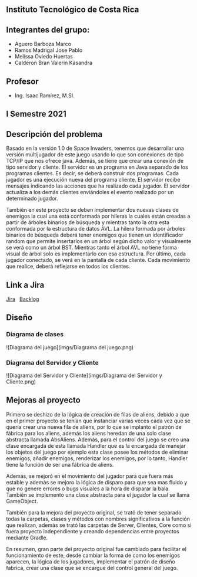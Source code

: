 ## Instituto Tecnológico de Costa Rica

## Integrantes del grupo:
* Aguero Barboza Marco
* Ramos Madrigal Jose Pablo
* Melissa Oviedo Huertas 
* Calderon Bran Valerin Kasandra

## Profesor
* Ing. Isaac Ramírez, M.SI.

## I Semestre 2021

## Descripción del problema
Basado en la versión 1.0 de Space Invaders, tenemos que desarrollar una versión multijugador de este juego usando lo que son conexiones de tipo TCP/IP que nos ofrece java.
Además, se tiene que crear una conexión de tipo servidor y cliente.
El servidor es un programa en Java separado de los programas clientes. Es decir, se deberá construir dos programas.
Cada jugador es una ejecución nueva del programa cliente.
El servidor recibe mensajes indicando las acciones que ha realizado cada jugador.
El servidor actualiza a los demás clientes enviándoles el evento realizado por un determinado jugador.
&nbsp;

También en este proyecto se deben implementar dos nuevas clases de enemigos la cual una  está conformada por hileras la cuales están creadas a partir de árboles binarios de búsqueda y mientras tanto la otra esta conformada por la estructura de datos AVL. La hilera formada por árboles binarios de búsqueda deberá tener enemigos que tienen un identificador random que permite insertarlos en un árbol según dicho valor y visualmente se verá como un árbol BST.
Mientras tanto el árbol AVL no tiene forma visual de árbol solo es implementarlo con esa estructura.
Por último, cada jugador conectado, se verá en la pantalla de cada cliente. Cada movimiento que realice, deberá reflejarse en todos los clientes.

## Link a Jira
[Jira](https://pablorm.atlassian.net/jira/software/projects/PD2/boards/6)
&nbsp;
[Backlog](https://pablorm.atlassian.net/jira/software/projects/PD2/boards/6/backlog)

## Diseño

### Diagrama de clases 
![Diagrama del juego](imgs/Diagrama del juego.png)

### Diagrama del Servidor y Cliente

![Diagrama del Servidor y Cliente](imgs/Diagrama del Servidor y Cliente.png)

## Mejoras al proyecto
Primero se deshizo de la lógica de creación de filas de aliens, debido a que en el primer proyecto se tenían que instanciar  varias veces cada vez que se quería crear una nueva fila de aliens, por lo que se implanto el patrón de fábrica para los aliens, además los aliens heredan de una solo clase abstracta llamada AbsAliens. Además, para el control del juego se creo una clase encargada de esta llamada Handler que es la encargada de manejar los objetos del juego por ejemplo esta clase posee los métodos de eliminar enemigos, añadir enemigos, renderizar los enemigos, por lo tanto, Handler tiene la función de ser una fábrica de aliens.
&nbsp;

Además, se mejoró en el movimiento del jugador para que fuera más estable y además se mejoro la lógica de disparo para que sea mas fluido y que no genere errores o bugs visuales a la hora de disparar la bala. También se implemento una clase abstracta para el jugador la cual se llama GameObject.
&nbsp;

También para la mejora del proyecto original, se trató de tener separado todas la carpetas, clases y métodos con nombres significativos a la función que realizan, además se trató las carpetas de Server, Clientes, Core como si fuera proyecto independiente y creando dependencias entre proyectos mediante Gradle.
&nbsp;

En resumen, gran parte del proyecto original fue cambiado para facilitar el funcionamiento de este, desde cambiar la forma de como los enemigos aparecen, la lógica de los jugadores, implementar el patrón de diseño fabrica, crear una clase que se encargue del control general del juego.
